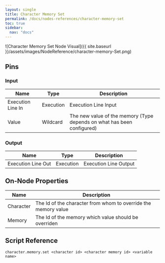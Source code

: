 ```yaml
---
layout: single
title: Character Memory Set
permalink: /docs/nodes-references/character-memory-set
toc: true
sidebar:
  nav: "docs"
---
```



![Character Memory Set Node Visual]({{ site.baseurl }}/assets/images/NodeReference/character-memory-Set.png)

## Pins

### Input

| Name | Type | Description |
| --- | --- | --- |
| Execution Line In | Execution | Execution Line Input |
| Value | Wildcard | The new value of the memory (Type depends on what has been configured) |

### Output

| Name | Type | Description |
| --- | --- | --- |
| Execution Line Out | Execution | Execution Line Output |

## On-Node Properties

| Name | Description |
| --- | --- |
| Character | The Id of the character from whom to override the memory value |
| Memory | The Id of the memory which value should be overriden |

## Script Reference
```
character.memory.set <character id> <character memory id> <variable name>
```
